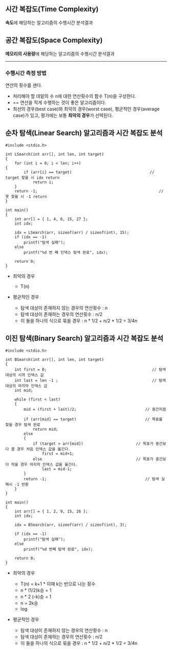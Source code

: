 ## 시간 복잡도(Time Complexity)
**속도**에 해당하는 알고리즘의 수행시간 분석결과

## 공간 복잡도(Space Complexity)
**메모리의 사용량**에 해당하는 알고리즘의 수행시간 분석결과

<hr/>

### 수행시간 측정 방법
연산의 횟수를 센다.
- 처리해야 할 데잍의 수 n에 대한 연산횟수의 함수 T(n)을 구성한다.
- == 연산을 적게 수행하는 것이 좋은 알고리즘이다.
- 최선의 경우(best case)와 최악의 경우(worst case), 평균적인 경우(average case)가 있고, 평가에는 보통 **최악의 경우**가 선택된다.

## 순차 탐색(Linear Search) 알고리즘과 시간 복잡도 분석
```
#include <stdio.h>

int LSearch(int arr[], int len, int target)
{
	for (int i = 0; i < len; i++)
{
		if (arr[i] == target)                                  // target 찾을 시 idx return
			return i;
	}
	return -1;                                                     // 못 찾을 시 -1 return
}
 
int main() 
{
	int arr[] = { 1, 4, 6, 15, 27 };                         
	int idx;

	idx = LSearch(arr, sizeof(arr) / sizeof(int), 15);
	if (idx == -1)
		printf("탐색 실패");
	else
		printf("%d 번 째 인덱스 탐색 완료", idx);
	
	return 0;
}
```

* 최악의 경우
  * T(n)
  
* 평균적인 경우
  * 탐색 대상이 존재하지 않는 경우의 연산횟수 : n
  * 탐색 대상이 존재하는 경우의 연산횟수 : n/2
  * 이 둘을 하나의 식으로 묶을 경우 : n * 1/2 + n/2 * 1/2 = 3/4n

## 이진 탐색(Binary Search) 알고리즘과 시간 복잡도 분석
```
#include <stdio.h>

int BSearch(int arr[], int len, int target)
{
	int first = 0;                                              // 탐색 대상의 시작 인덱스 값
	int last = len -1 ;                                         // 탐색 대상의 마지막 인덱스 값
	int mid;

	while (first < last)
	{
		mid = (first + last)/2;                              // 중간지점

		if (arr[mid] == target)                              // 목표를 찾을 경우 탐색 완료
			return mid;
		else
		{
			if (target > arr[mid])                       // 목표가 중간보다 클 경우 처음 인덱스 값을 옮긴다.
				first = mid+1;
			else                                         // 목표가 중간보다 작을 경우 마지막 인덱스 값을 옮긴다.
				last = mid-1;
		}
		return -1;                                           // 탐색 실패시 -1 반환
	}
}

int main()
{
	int arr[] = { 1, 2, 9, 15, 26 };
	int idx;
	
	idx = BSearch(arr, sizeof(arr) / sizeof(int), 3);

	if (idx == -1)
		printf("탐색 실패");
	else
		printf("%d 번째 탐색 완료", idx);

	return 0;
}
```

* 최악의 경우
  * T(n) = k+1                    * 이때 k는 반으로 나눈 횟수
  * n * (1/2)k승 = 1
  * n * 2 (-k)승 = 1        
  * n = 2k승
  * log 
  
* 평균적인 경우
  * 탐색 대상이 존재하지 않는 경우의 연산횟수 : n
  * 탐색 대상이 존재하는 경우의 연산횟수 : n/2
  * 이 둘을 하나의 식으로 묶을 경우 : n * 1/2 + n/2 * 1/2 = 3/4n

